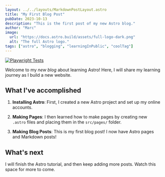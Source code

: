 ```yaml
---
layout: ../../layouts/MarkdownPostLayout.astro
title: "My First Blog Post"
pubDate: 2023-10-13
description: "This is the first post of my new Astro blog."
author: "Marc"
image:
  url: "https://docs.astro.build/assets/full-logo-dark.png"
  alt: "The full Astro logo."
tags: ["astro", "blogging", "learningInPublic", "coolTag"]
---
```


[![Playwright Tests](https://github.com/missing333/23.-Blog-Astro/actions/workflows/playwright.yml/badge.svg)](https://github.com/missing333/23.-Blog-Astro/actions/workflows/playwright.yml)

Welcome to my _new blog_ about learning Astro! Here, I will share my learning journey as I build a new website.

## What I've accomplished

1. **Installing Astro**: First, I created a new Astro project and set up my online accounts.

2. **Making Pages**: I then learned how to make pages by creating new `.astro` files and placing them in the `src/pages/` folder.

3. **Making Blog Posts**: This is my first blog post! I now have Astro pages and Markdown posts!

## What's next

I will finish the Astro tutorial, and then keep adding more posts. Watch this space for more to come.

